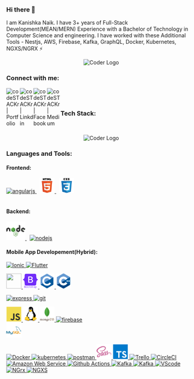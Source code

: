 ### Hi there 👋

I am Kanishka Naik. I have 3+ years of Full-Stack Development(MEAN/MERN) Experience with  a Bachelor of Technology in Computer Science and engineering. I have worked with these Additional Tools - Nestjs, AWS, Firebase, Kafka, GraphQL, Docker, Kubernetes, NGXS/NGRX ⚡ 

<p align="center">
<a  target="blank"><img src="https://user-images.githubusercontent.com/39029787/152688522-8eb6898e-63e3-476d-b902-9e65a65f359d.png" width="320" alt="Coder Logo" /></a>
</p>



<h3 align="left">Connect with me:</h3>


<a href="https://twitter.com/NaikKanishk1831" target="_blank">
  <img align="left" alt="codeSTACKr | Portfolio" width="36px" src="https://img.icons8.com/?size=100&id=phOKFKYpe00C&format=png&color=000000" />
</a>

<a href="https://www.linkedin.com/in/kanishka-naik-6b5180191" target="_blank">
  <img align="left" alt="codeSTACKr | Linkdin" width="36px" src="https://img.icons8.com/fluent/48/000000/linkedin.png" />
</a>

<a href="https://www.facebook.com/kanishkabc.kanishk/" target="_blank">
  <img align="left" alt="codeSTACKr | Facebook" width="36px" src="https://img.icons8.com/fluent/48/000000/facebook-new.png" />
</a>

<a href="https://medium.com/@kanishkanaik97" target="_blank">
  <img align="left" alt="codeSTACKr | Medium" width="36px" src="https://img.icons8.com/?size=100&id=35858&format=png&color=000000" />
</a>

<!--

<a href="https://tarunaggarwal.tk" target="_blank">
    <img align="left" alt="codeSTACKr | Portfolio" width="36px" src="https://img.icons8.com/fluent/48/000000/portfolio.png" />
</a>
-->

<br />
<br />

<h3 align="left">Tech Stack:</h3> 

<br />

<p align="center">
<a  target="blank"><img src="https://kanishkanaik.dev/assets/techstack.png" width="85%" height="85%" alt="Coder Logo" /></a>
</p>


 
<h3 align="left">Languages and Tools:</h3> 

<h4 align="left">Frontend:</h4>
  <a href="https://angular.io" target="_blank"> <img src="https://user-images.githubusercontent.com/39029787/152689611-a0b1b574-b468-4e3c-b1c8-7467e004d35e.png" alt="angularjs" width="40" height="40"/> </a> &nbsp;
    <a href="https://www.w3.org/html/" target="_blank"> <img src="https://raw.githubusercontent.com/devicons/devicon/master/icons/html5/html5-original-wordmark.svg" alt="html5" width="40" height="40"/> </a> &nbsp;
  <a href="https://www.w3schools.com/css/" target="_blank"> <img src="https://raw.githubusercontent.com/devicons/devicon/master/icons/css3/css3-original-wordmark.svg" alt="css3" width="40" height="40"/> </a>     
 <br /><br />
 
<h4 align="left">Backend:</h4>
 <a href="https://nodejs.org" target="_blank"> <img src="https://raw.githubusercontent.com/devicons/devicon/master/icons/nodejs/nodejs-original-wordmark.svg" alt="nodejs" width="50" height="50"/> </a> &nbsp;
      <a href="https://nestjs.com/" target="_blank"> <img src="https://nestjs.com/img/logo_text.svg" alt="nodejs" width="40" height="40"/> </a>
 <br />
 
<h4 align="left">Mobile App Developement(Hybrid):</h4>
<p align="left"> 
  <a href="https://ionicframework.com/" target="_blank"> <img src="https://user-images.githubusercontent.com/39029787/152690427-7c192bfd-9ebe-440b-b0b2-9690e44db6a8.png" alt="Ionic" width="40" height="40"/> </a> 
  <a href="https://flutter.dev/" target="_blank"> <img src="https://user-images.githubusercontent.com/39029787/152690479-00ca3118-b50d-4d6f-a951-b56c4097f9b9.png" alt="Flutter" width="40" height="40"/> </a>
  
  

  <a href="https://material.angular.io/" target="_blank"> <img src="https://user-images.githubusercontent.com/39029787/152690736-2eef57fb-8547-4226-aa16-571ca3288439.png" width="40" height="40"/> </a>
  <a href="https://getbootstrap.com" target="_blank"> <img src="https://raw.githubusercontent.com/devicons/devicon/master/icons/bootstrap/bootstrap-plain-wordmark.svg" alt="bootstrap" width="40" height="40"/> </a>
  <a href="https://www.cprogramming.com/" target="_blank"> <img src="https://raw.githubusercontent.com/devicons/devicon/master/icons/c/c-original.svg" alt="c" width="40" height="40"/> </a>
  <a href="https://www.w3schools.com/cpp/" target="_blank"> <img src="https://raw.githubusercontent.com/devicons/devicon/master/icons/cplusplus/cplusplus-original.svg" alt="cplusplus" width="40" height="40"/> </a> 
 
  <a href="https://expressjs.com" target="_blank"> <img src="https://user-images.githubusercontent.com/39029787/152690665-cadef1e2-ab34-4976-a393-94ef4658f16e.png" alt="express" width="40" height="40"/> </a> 
  <a href="https://git-scm.com/" target="_blank"> <img src="https://www.vectorlogo.zone/logos/git-scm/git-scm-icon.svg" alt="git" width="40" height="40"/> </a>

  <a href="https://developer.mozilla.org/en-US/docs/Web/JavaScript" target="_blank"> <img src="https://raw.githubusercontent.com/devicons/devicon/master/icons/javascript/javascript-original.svg" alt="javascript" width="40" height="40"/> </a>
  <a href="https://www.linux.org/" target="_blank"> <img src="https://raw.githubusercontent.com/devicons/devicon/master/icons/linux/linux-original.svg" alt="linux" width="40" height="40"/> </a> 
  <a href="https://www.mongodb.com/" target="_blank"> <img src="https://raw.githubusercontent.com/devicons/devicon/master/icons/mongodb/mongodb-original-wordmark.svg" alt="mongodb" width="40" height="40"/> </a> 
  <a href="https://firebase.google.com/" target="_blank"> <img src="https://user-images.githubusercontent.com/39029787/152689867-e02f9bd5-e9ed-4536-b4e2-05ccdacce3ce.png" alt="firebase" width="40" height="40"/> </a>  
  <a href="https://www.mysql.com/" target="_blank"> <img src="https://raw.githubusercontent.com/devicons/devicon/master/icons/mysql/mysql-original-wordmark.svg" alt="mysql" width="40" height="40"/> </a>

   <a href="https://www.docker.com/" target="_blank"> <img src="https://user-images.githubusercontent.com/39029787/152690816-7ce07721-7ff1-458f-8e1c-03481956c689.png" alt="Docker" width="40" height="40"/> </a>
  <a href="https://kubernetes.io/" target="_blank"> <img src="https://user-images.githubusercontent.com/39029787/152690900-ca5c56e4-c21c-47fe-8145-7efdc9d9ab60.png" alt="kubernetes" width="40" height="40"/> </a>
  <a href="https://postman.com" target="_blank"> <img src="https://www.vectorlogo.zone/logos/getpostman/getpostman-icon.svg" alt="postman" width="40" height="40"/> </a> 
  <a href="https://sass-lang.com" target="_blank"> <img src="https://raw.githubusercontent.com/devicons/devicon/master/icons/sass/sass-original.svg" alt="sass" width="40" height="40"/> </a> 
  <a href="https://www.typescriptlang.org/" target="_blank"> <img src="https://raw.githubusercontent.com/devicons/devicon/master/icons/typescript/typescript-original.svg" alt="typescript" width="40" height="40"/> </a> 
<a href="https://trello.com/en" target="_blank"> <img src="https://user-images.githubusercontent.com/39029787/152691016-97a19d5a-af36-4dab-8e49-2eefa2c8bbaf.png" alt="Trello" width="40" height="40"/> </a>
<a href="https://circleci.com/n" target="_blank"> <img src="https://user-images.githubusercontent.com/39029787/152691096-e99fa152-7021-4ce5-ad6d-775d28d4673a.png" alt="CircleCI" width="40" height="40"/> </a>
 <a href="https://aws.amazon.com/" target="_blank"> <img src="https://user-images.githubusercontent.com/39029787/152691174-a5b2d84d-4cbb-45e0-ae8a-428c78321734.png" alt="Amazon Web Service" width="40" height="40"/> </a>
<a href="https://github.com/" target="_blank"> <img src="https://user-images.githubusercontent.com/39029787/152691200-4493a06e-9661-46d7-9f99-f48efab21cab.png" alt="Github Actions" width="40" height="40"/> </a>
  <a href="https://kafka.apache.org/" target="_blank"> <img src="https://user-images.githubusercontent.com/39029787/152691261-58e650f0-3919-40c4-a477-a561a6a1635f.png" alt="Kafka" width="40" height="40"/> </a>
   <a href="https://graphql.org//" target="_blank"> <img src="https://user-images.githubusercontent.com/39029787/152691316-6ff2e8c5-4ddc-47e7-8fbb-690dfa2cac4a.png" alt="Kafka" width="40" height="40"/> </a>
    <a href="https://code.visualstudio.com/" target="_blank"> <img src="https://user-images.githubusercontent.com/39029787/152691362-34441069-ff43-4bde-88f6-cda9b44b128c.png" alt="VScode" width="40" height="40"/> </a>
     <a href="https://ngrx.io/" target="_blank"> <img src="https://user-images.githubusercontent.com/39029787/152691520-c49545ea-6930-496d-9fb6-26f250ac54c2.png" alt="NGrx" width="40" height="40"/> </a>
       <a href="https://www.ngxs.io/" target="_blank"> <img src="https://user-images.githubusercontent.com/39029787/152691534-0c5914fa-93b8-440f-bbfd-ff8986ed2ede.png" alt="NGXS" width="40" height="40"/> </a>
</p>



<!--
**iamkanishka/iamkanishka** is a ✨ _special_ ✨ repository because its `README.md` (this file) appears on your GitHub profile.

I am Kanishka Naik. I have strong media and communication professional with a Master in computer Application focused in Computer Science and engineering. I am an experienced developer skilled in C++, Java, Full Stack Development, MERN, Javascript and its frameworks. My activities are much beyond my stream of education. ⚡ I am involved in a lot of organizational works in college related to clubs, hackathons, fests and workshops and helped in building many communities from scratch.

Full Stack Developer with 6+ years of hands-on experience designing, developing, and implementing applications and solutions using a range of technologies and programming languages.Seeking to leverage broad development experience and hands-on technical expertise in a challenging role as a Full-stack Developer.

Here are some ideas to get you started:

- 🔭 I’m currently working on ...
- 🌱 I’m currently learning ...
- 👯 I’m looking to collaborate on ...
- 🤔 I’m looking for help with ...
- 💬 Ask me about ...
- 📫 How to reach me: ...
- 😄 Pronouns: ...
- ⚡ Fun fact: ...
-->
